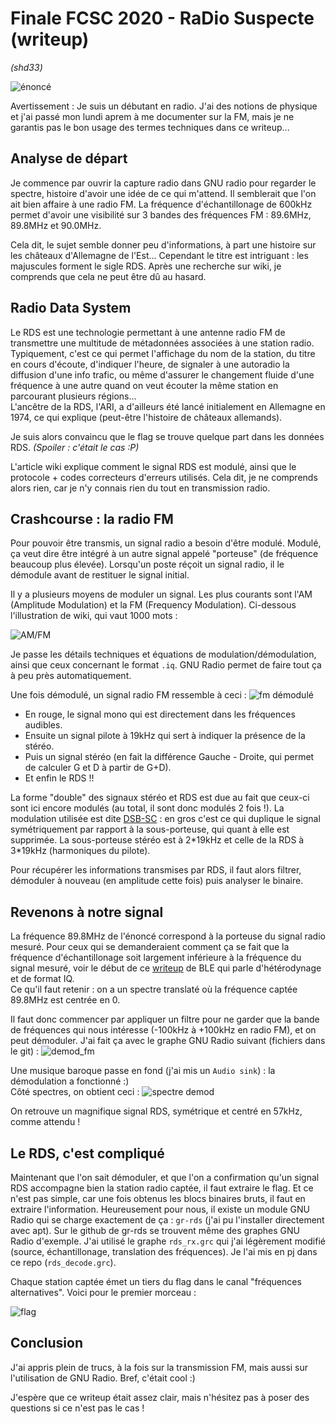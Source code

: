 Finale FCSC 2020 - RaDio Suspecte (writeup)
===========================================
*(shd33)*

![énoncé](enonce.png)

Avertissement : Je suis un débutant en radio. J'ai des notions de physique et j'ai passé mon lundi aprem à me documenter sur la FM, mais je ne garantis pas le bon usage des termes techniques dans ce writeup...

Analyse de départ
-----------------

Je commence par ouvrir la capture radio dans GNU radio pour regarder le spectre, histoire d'avoir une idée de ce qui m'attend. Il semblerait que l'on ait bien affaire à une radio FM. La fréquence d'échantillonage de 600kHz permet d'avoir une visibilité sur 3 bandes des fréquences FM : 89.6MHz, 89.8MHz et 90.0MHz.

Cela dit, le sujet semble donner peu d'informations, à part une histoire sur les châteaux d'Allemagne de l'Est... Cependant le titre est intriguant : les majuscules forment le sigle RDS. Après une recherche sur wiki, je comprends que cela ne peut être dû au hasard.

Radio Data System
-----------------

Le RDS est une technologie permettant à une antenne radio FM de transmettre une multitude de métadonnées associées à une station radio. Typiquement, c'est ce qui permet l'affichage du nom de la station, du titre en cours d'écoute, d'indiquer l'heure, de signaler à une autoradio la diffusion d'une info trafic, ou même d'assurer le changement fluide d'une fréquence à une autre quand on veut écouter la même station en parcourant plusieurs régions...  
L'ancêtre de la RDS, l'ARI, a d'ailleurs été lancé initialement en Allemagne en 1974, ce qui explique (peut-être l'histoire de châteaux allemands).

Je suis alors convaincu que le flag se trouve quelque part dans les données RDS. *(Spoiler : c'était le cas :P)*

L'article wiki explique comment le signal RDS est modulé, ainsi que le protocole + codes correcteurs d'erreurs utilisés.
Cela dit, je ne comprends alors rien, car je n'y connais rien du tout en transmission radio.

Crashcourse : la radio FM
-------------------------

Pour pouvoir être transmis, un signal radio a besoin d'être modulé. Modulé, ça veut dire être intégré à un autre signal appelé "porteuse" (de fréquence beaucoup plus élevée). Lorsqu'un poste réçoit un signal radio, il le démodule avant de restituer le signal initial.

Il y a plusieurs moyens de moduler un signal. Les plus courants sont l'AM (Amplitude Modulation) et la FM (Frequency Modulation). Ci-dessous l'illustration de wiki, qui vaut 1000 mots :

![AM/FM](am_fm.png)

Je passe les détails techniques et équations de modulation/démodulation, ainsi que ceux concernant le format `.iq`. GNU Radio permet de faire tout ça à peu près automatiquement.

Une fois démodulé, un signal radio FM ressemble à ceci :
![fm démodulé](fm_schema.png)

- En rouge, le signal mono qui est directement dans les fréquences audibles.
- Ensuite un signal pilote à 19kHz qui sert à indiquer la présence de la stéréo.
- Puis un signal stéréo (en fait la différence Gauche - Droite, qui permet de calculer G et D à partir de G+D).
- Et enfin le RDS !!

La forme "double" des signaux stéréo et RDS est due au fait que ceux-ci sont ici encore modulés (au total, il sont donc modulés 2 fois !). La modulation utilisée est dite [DSB-SC](https://en.wikipedia.org/wiki/Double-sideband_suppressed-carrier_transmission) : en gros c'est ce qui duplique le signal symétriquement par rapport à la sous-porteuse, qui quant à elle est supprimée.
La sous-porteuse stéréo est à 2\*19kHz et celle de la RDS à 3\*19kHz (harmoniques du pilote).

Pour récupérer les informations transmises par RDS, il faut alors filtrer, démoduler à nouveau (en amplitude cette fois) puis analyser le binaire.

Revenons à notre signal
-----------------------

La fréquence 89.8MHz de l'énoncé correspond à la porteuse du signal radio mesuré. Pour ceux qui se demanderaient comment ça se fait que la fréquence d'échantillonage soit largement inférieure à la fréquence du signal mesuré, voir le début de ce [writeup](https://github.com/tchup-dev/FCSC-2020/blob/master/ble.md) de BLE qui parle d'hétérodynage et de format IQ.  
Ce qu'il faut retenir : on a un spectre translaté où la fréquence captée 89.8MHz est centrée en 0.

Il faut donc commencer par appliquer un filtre pour ne garder que la bande de fréquences qui nous intéresse (-100kHz à +100kHz en radio FM), et on peut démoduler.
J'ai fait ça avec le graphe GNU Radio suivant (fichiers dans le git) :
![demod_fm](demod_fm.png)

Une musique baroque passe en fond (j'ai mis un `Audio sink`) : la démodulation a fonctionné :)  
Côté spectres, on obtient ceci :
![spectre demod](demod_spectrum.png)

On retrouve un magnifique signal RDS, symétrique et centré en 57kHz, comme attendu !

Le RDS, c'est compliqué
-----------------------

Maintenant que l'on sait démoduler, et que l'on a confirmation qu'un signal RDS accompagne bien la station radio captée, il faut extraire le flag.
Et ce n'est pas simple, car une fois obtenus les blocs binaires bruts, il faut en extraire l'information. Heureusement pour nous, il existe un module GNU Radio qui se charge exactement de ça : `gr-rds` (j'ai pu l'installer directement avec apt).
Sur le github de gr-rds se trouvent même des graphes GNU Radio d'exemple.
J'ai utilisé le graphe `rds_rx.grc` qui j'ai légèrement modifié (source, échantillonage, translation des fréquences).
Je l'ai mis en pj dans ce repo (`rds_decode.grc`).

Chaque station captée émet un tiers du flag dans le canal "fréquences alternatives".
Voici pour le premier morceau :

![flag](flag.png)

Conclusion
----------

J'ai appris plein de trucs, à la fois sur la transmission FM, mais aussi sur l'utilisation de GNU Radio. Bref, c'était cool :)

J'espère que ce writeup était assez clair, mais n'hésitez pas à poser des questions si ce n'est pas le cas !